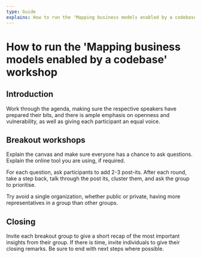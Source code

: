 ```yaml
---
type: Guide
explains: How to run the 'Mapping business models enabled by a codebase' workshop
---
```


# How to run the 'Mapping business models enabled by a codebase' workshop

## Introduction

Work through the agenda, making sure the respective speakers have prepared their bits, and there is ample emphasis on openness and vulnerability, as well as giving each participant an equal voice.

## Breakout workshops

Explain the canvas and make sure everyone has a chance to ask questions. 
Explain the online tool you are using, if required.

For each question, ask participants to add 2-3 post-its.
After each round, take a step back, talk through the post its, cluster them, and ask the group to prioritise.

Try avoid a single organization, whether public or private, having more representatives in a group than other groups.

## Closing

Invite each breakout group to give a short recap of the most important insights from their group. 
If there is time, invite individuals to give their closing remarks. 
Be sure to end with next steps where possible.
